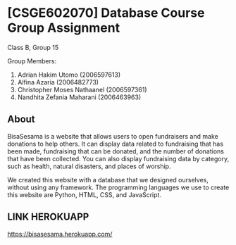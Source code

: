 # [CSGE602070] Database Course Group Assignment

Class B, Group 15

Group Members:
1. Adrian Hakim Utomo (2006597613)
2. Alfina Azaria (2006482773)
3. Christopher Moses Nathaanel (2006597361)
4. Nandhita Zefania Maharani (2006463963)

## About

BisaSesama is a website that allows users to open fundraisers and make donations to help others. It can display data related to fundraising that has been made, fundraising that can be donated, and the number of donations that have been collected. You can also display fundraising data by category, such as health, natural disasters, and places of worship.

We created this website with a database that we designed ourselves, without using any framework. The programming languages we use to create this website are Python, HTML, CSS, and JavaScript. 

## LINK HEROKUAPP
https://bisasesama.herokuapp.com/
